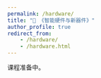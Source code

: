 ```yaml
---
permalink: /hardware/
title: "📀 《智能硬件与新器件》"
author_profile: true
redirect_from:
    - /hardware/
    - /hardware.html
---
```


课程准备中。

<!-- 系统
晶体管
集群 运维
忆阻器
各种存储介质 -->
